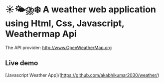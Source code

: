 # ☀️🌤⛈❄️ A weather web application using Html, Css, Javascript, Weathermap Api



The API provider: http://www.OpenWeatherMap.org

## Live demo
[Javascript Weather App]/(https://github.com/akabhikumar2030/weather/)
